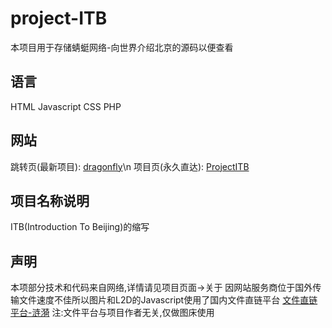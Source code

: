 # project-ITB
本项目用于存储蜻蜓网络-向世界介绍北京的源码以便查看

## 语言
 HTML Javascript CSS PHP

## 网站
 跳转页(最新项目): [dragonfly](https://dragonfly.kesug.com)\n
 项目页(永久直达): [ProjectITB](https://dragonfly.kesug.com/projects/001/Introduction_To_Beijing.html)

## 项目名称说明
 ITB(Introduction To Beijing)的缩写

## 声明
 本项部分技术和代码来自网络,详情请见项目页面->关于
 因网站服务商位于国外传输文件速度不佳所以图片和L2D的Javascript使用了国内文件直链平台 [文件直链平台-涟漪](https://up.ly93.cc/) 注:文件平台与项目作者无关,仅做图床使用
